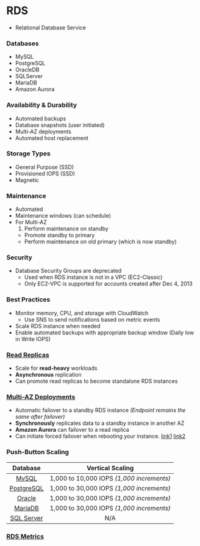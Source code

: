 # RDS
* Relational Database Service

### Databases
* MySQL
* PostgreSQL
* OracleDB
* SQLServer
* MariaDB
* Amazon Aurora

### Availability & Durability
* Automated backups
* Database snapshots (user initiated)
* Multi-AZ deployments
* Automated host replacement

### Storage Types
* General Purpose (SSD)
* Provisioned IOPS (SSD)
* Magnetic

### Maintenance
* Automated
* Maintenance windows (can schedule)
* For Multi-AZ
  1. Perform maintenance on standby
  +  Promote standby to primary
  +  Perform maintenance on old primary (which is now standby)

### Security
* Database Security Groups are deprecated
  * Used when RDS instance is not in a VPC (EC2-Classic)
  * Only EC2-VPC is supported for accounts created after Dec 4, 2013

### Best Practices
* Monitor memory, CPU, and storage with CloudWatch
  * Use SNS to send notifications based on metric events
* Scale RDS instance when needed
* Enable automated backups with appropriate backup window (Daily low in Write IOPS)

### [Read Replicas](https://aws.amazon.com/rds/details/read-replicas/)
* Scale for **read-heavy** workloads
* **Asynchronous** replication
* Can promote read replicas to become standalone RDS instances

### [Multi-AZ Deployments](https://aws.amazon.com/rds/details/multi-az/)
* Automatic failover to a standby RDS instance *(Endpoint remains the same after failover)*
* **Synchronously** replicates data to a standby instance in another AZ
* **Amazon Aurora** can failover to a read replica
* Can initiate forced failover when rebooting your instance. [link1](http://docs.aws.amazon.com/AmazonRDS/latest/UserGuide/USER_RebootInstance.html) [link2](https://aws.amazon.com/rds/faqs/#46)

### Push-Button Scaling

| Database       | Vertical Scaling |
| :------------: | :--------------: |
| [MySQL](https://aws.amazon.com/rds/mysql/) | 1,000 to 10,000 IOPS *(1,000 increments)* |
| [PostgreSQL](https://aws.amazon.com/rds/postgresql/) | 1,000 to 30,000 IOPS *(1,000 increments)* |
| [Oracle](https://aws.amazon.com/rds/oracle/) | 1,000 to 30,000 IOPS *(1,000 increments)* |
| [MariaDB](https://aws.amazon.com/rds/mariadb/details/) | 1,000 to 30,000 IOPS *(1,000 increments)* |
| [SQL Server](https://aws.amazon.com/rds/sqlserver/) | N/A |

### [RDS Metrics](http://docs.aws.amazon.com/AmazonCloudWatch/latest/monitoring/rds-metricscollected.html)
